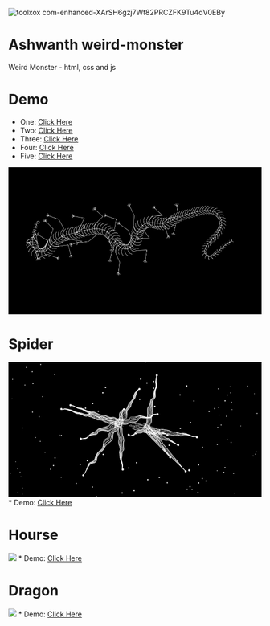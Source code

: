 
![toolxox com-enhanced-XArSH6gzj7Wt82PRCZFK9Tu4dV0EBy](https://github.com/user-attachments/assets/bbb8e304-636b-4cb9-9835-30c6936b068f)

# Ashwanth weird-monster
Weird Monster - html, css and js
# Demo
* One: <a href="https://tuberboy.github.io/weird-monster/one.html" target="_blank">Click Here</a>
* Two: <a href="https://tuberboy.github.io/weird-monster/two.html" target="_blank">Click Here</a>
* Three: <a href="https://tuberboy.github.io/weird-monster/three.html" target="_blank">Click Here</a>
* Four: <a href="https://tuberboy.github.io/weird-monster/four.html" target="_blank">Click Here</a>
* Five: <a href="https://tuberboy.github.io/weird-monster/five.html" target="_blank">Click Here</a>
<img src="Screenshot.png"/>

# Spider
<img src="Screenshot-Spider.png"/>
* Demo: <a href="https://tuberboy.github.io/weird-monster/spider.html" target="_blank">Click Here</a>

# Hourse
<img src="Screenshot-Hourse.png"/>
* Demo: <a href="https://tuberboy.github.io/weird-monster/hourse.html" target="_blank">Click Here</a>

# Dragon
<img src="Screenshot-Dragon.png"/>
* Demo: <a href="https://tuberboy.github.io/weird-monster/dragon.html" target="_blank">Click Here</a>
